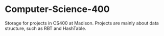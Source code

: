 # Computer-Science-400
Storage for projects in CS400 at Madison. Projects are mainly about data structure, such as RBT and HashTable.
